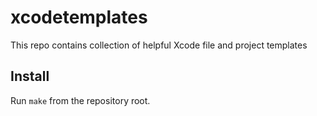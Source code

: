 # xcodetemplates
This repo contains collection of helpful Xcode file and project templates

## Install

Run `make` from the repository root.
